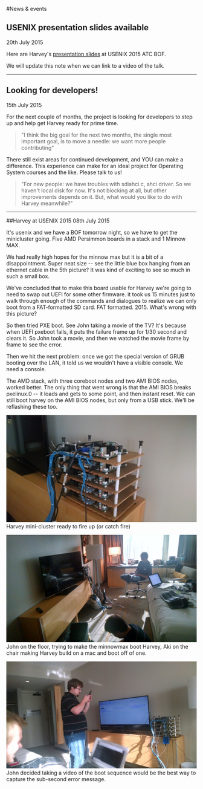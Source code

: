 #News & events

<a name="usenix-2015-materials"></a>
## USENIX presentation slides available 
20th July 2015

Here are Harvey's [presentation slides](docs/Harvey-Usenix-2015-ATC-BOF-slides.pdf) at USENIX 2015 ATC BOF.

We will update this note when we can link to a video of the talk.

---

<a name="developers-wanted"></a>
## Looking for developers!
15th July 2015

For the next couple of months, the project is looking for developers to step up and help get Harvey ready for prime time.

> "I think the big goal for the next two months, the single most important goal, is to move a needle: we want more people contributing"

There still exist areas for continued development, and YOU can make a difference. This experience can make for an ideal project for Operating System courses and the like. Please talk to us!

> "For new people: we have troubles with sdiahci.c, ahci driver. So we haven't local disk for now. It's not blocking at all, but other improvements depends on it. But, what would you like to do with Harvey meanwhile?"

---

<a name="usenix-2015"></a>
##Harvey at USENIX 2015
08th July 2015


It's usenix and we have a BOF tomorrow night, so we have to get the
minicluster going. Five AMD Persimmon boards in a stack and 1 Minnow
MAX.

We had really high hopes for the minnow max but it is a bit of a
disappointment. Super neat size -- see the little blue box hanging
from an ethernet cable in the 5th picture? It was kind of exciting to
see so much in such a small box.

We've concluded that to make this board usable for Harvey we're going
to need to swap out UEFI for some other firmware. it took us 15
minutes just to walk through enough of the commands and dialogues to
realize we can only boot from a FAT-formatted SD card. FAT
formatted. 2015. What's wrong with this picture?

So then tried PXE boot. See John taking a movie of the TV? It's
because when UEFI pxeboot fails, it puts the failure frame up for 1/30
second and clears it. So John took a movie, and then we watched the
movie frame by frame to see the error. 

Then we hit the next problem: once we
got the special version of GRUB booting over the LAN, it told
us we wouldn't have a visible console. We need a console.

The AMD stack, with three coreboot nodes and two AMI BIOS nodes,
worked better. The only thing that went wrong is that the AMI BIOS
breaks pxelinux.0 -- it loads and gets to some point, and then instant
reset. We can still boot harvey on the AMI BIOS nodes, but only from a USB stick. 
We'll be reflashing these too. 

![mini cluster](img/usenix2015/mini-cluster.jpg)
Harvey mini-cluster ready to fire up (or catch fire)

![boffins to blame](img/usenix2015/boffins-to-blame.jpg)
John on the floor, trying to make the minnowmax boot
Harvey, Aki on the chair making Harvey build on a mac and boot off of one.

![video of error](img/usenix2015/video-of-error.jpg)
John decided taking a video of the boot sequence would
be the best way to capture the sub-second error message.
